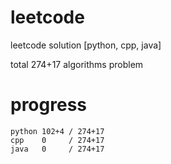 # leetcode
leetcode solution [python, cpp, java]

total 274+17 algorithms problem
# progress	
	python 102+4 / 274+17
	cpp    0     / 274+17
	java   0     / 274+17
